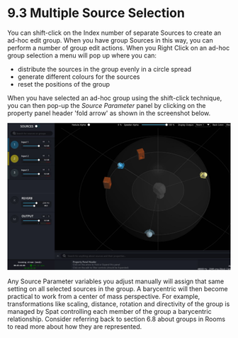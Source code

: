 # 9.3 Multiple Source Selection

You can shift-click on the Index number of separate Sources to create an ad-hoc
edit group. When you have group Sources in this way, you can perform a number
of group edit actions.
When you Right Click on an ad-hoc group selection a menu will pop up where
you can:

- distribute the sources in the group evenly in a circle spread
- generate different colours for the sources
- reset the positions of the group

When you have selected an ad-hoc group using the shift-click technique, you can
then pop-up the _Source Parameter_ panel by clicking on the property panel header
'fold arrow' as shown in the screenshot below.

![](include/SpatRevolution_UserGuide_-166.jpg)

Any Source Parameter variables you adjust manually will assign that same setting
on all selected sources in the group. A barycentric will then become practical to
work from a center of mass perspective. For example, transformations like scaling,
distance, rotation and directivity of the group is managed by Spat controlling each
member of the group a barycentric relationship. Consider referring back to section
6.8 about groups in Rooms to read more about how they are represented.

